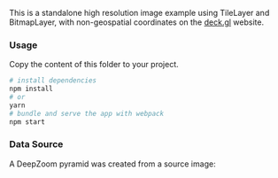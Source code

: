 This is a standalone high resolution image example using TileLayer and BitmapLayer, with non-geospatial coordinates
on the [deck.gl](http://deck.gl) website.

### Usage

Copy the content of this folder to your project.

```bash
# install dependencies
npm install
# or
yarn
# bundle and serve the app with webpack
npm start
```

### Data Source

A DeepZoom pyramid was created from a source image:
